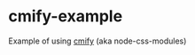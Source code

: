 # cmify-example

Example of using [cmify](https://github.com/joshwnj/cmify) (aka node-css-modules)

